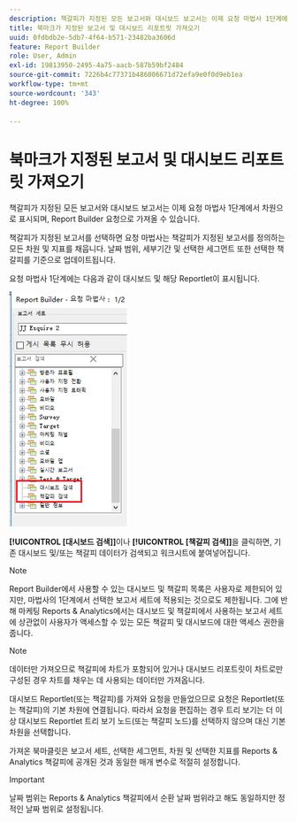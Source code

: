 ```yaml
---
description: 책갈피가 지정된 모든 보고서와 대시보드 보고서는 이제 요청 마법사 1단계에서 차원으로 표시되며, Report Builder 요청으로 가져올 수 있습니다.
title: 북마크가 지정된 보고서 및 대시보드 리포트릿 가져오기
uuid: 0fdbdb2e-5db7-4f64-b571-23482ba3606d
feature: Report Builder
role: User, Admin
exl-id: 19813950-2495-4a75-aacb-587b59bf2484
source-git-commit: 7226b4c77371b486006671d72efa9e0f0d9eb1ea
workflow-type: tm+mt
source-wordcount: '343'
ht-degree: 100%

---
```


# 북마크가 지정된 보고서 및 대시보드 리포트릿 가져오기

책갈피가 지정된 모든 보고서와 대시보드 보고서는 이제 요청 마법사 1단계에서 차원으로 표시되며, Report Builder 요청으로 가져올 수 있습니다.

책갈피가 지정된 보고서를 선택하면 요청 마법사는 책갈피가 지정된 보고서를 정의하는 모든 차원 및 지표를 채웁니다. 날짜 범위, 세부기간 및 선택한 세그먼트 또한 선택한 책갈피를 기준으로 업데이트됩니다.

요청 마법사 1단계에는 다음과 같이 대시보드 및 해당 Reportlet이 표시됩니다.

![](assets/import_dashboard_reportlet.png)

**[!UICONTROL [대시보드 검색]]**&#x200B;이나 **[!UICONTROL [책갈피 검색]]**&#x200B;을 클릭하면, 기존 대시보드 및/또는 책갈피 데이터가 검색되고 워크시트에 붙여넣어집니다.

>[!NOTE]
>
>Report Builder에서 사용할 수 있는 대시보드 및 책갈피 목록은 사용자로 제한되어 있지만, 마법사의 1단계에서 선택한 보고서 세트에 적용되는 것으로도 제한됩니다. 그에 반해 마케팅 Reports &amp; Analytics에서는 대시보드 및 책갈피에서 사용하는 보고서 세트에 상관없이 사용자가 액세스할 수 있는 모든 책갈피 및 대시보드에 대한 액세스 권한을 줍니다.

>[!NOTE]
>
>데이터만 가져오므로 책갈피에 차트가 포함되어 있거나 대시보드 리포트릿이 차트로만 구성된 경우 차트를 채우는 데 사용되는 데이터만 가져옵니다.

대시보드 Reportlet(또는 책갈피)를 가져와 요청을 만들었으므로 요청은 Reportlet(또는 책갈피)의 기본 차원에 연결됩니다. 따라서 요청을 편집하는 경우 트리 보기는 더 이상 대시보드 Reportlet 트리 보기 노드(또는 책갈피 노드)를 선택하지 않으며 대신 기본 차원을 선택합니다.

가져온 북마클릿은 보고서 세트, 선택한 세그먼트, 차원 및 선택한 지표를 Reports &amp; Analytics 책갈피에 공개된 것과 동일한 매개 변수로 적절히 설정합니다.

>[!IMPORTANT]
>
>날짜 범위는 Reports &amp; Analytics 책갈피에서 순환 날짜 범위라고 해도 동일하지만 정적인 날짜 범위로 설정됩니다.
